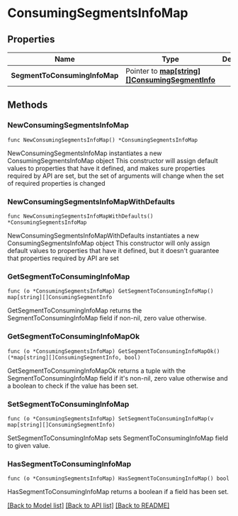 # ConsumingSegmentsInfoMap

## Properties

Name | Type | Description | Notes
------------ | ------------- | ------------- | -------------
**SegmentToConsumingInfoMap** | Pointer to [**map[string][]ConsumingSegmentInfo**](array.md) |  | [optional] 

## Methods

### NewConsumingSegmentsInfoMap

`func NewConsumingSegmentsInfoMap() *ConsumingSegmentsInfoMap`

NewConsumingSegmentsInfoMap instantiates a new ConsumingSegmentsInfoMap object
This constructor will assign default values to properties that have it defined,
and makes sure properties required by API are set, but the set of arguments
will change when the set of required properties is changed

### NewConsumingSegmentsInfoMapWithDefaults

`func NewConsumingSegmentsInfoMapWithDefaults() *ConsumingSegmentsInfoMap`

NewConsumingSegmentsInfoMapWithDefaults instantiates a new ConsumingSegmentsInfoMap object
This constructor will only assign default values to properties that have it defined,
but it doesn't guarantee that properties required by API are set

### GetSegmentToConsumingInfoMap

`func (o *ConsumingSegmentsInfoMap) GetSegmentToConsumingInfoMap() map[string][]ConsumingSegmentInfo`

GetSegmentToConsumingInfoMap returns the SegmentToConsumingInfoMap field if non-nil, zero value otherwise.

### GetSegmentToConsumingInfoMapOk

`func (o *ConsumingSegmentsInfoMap) GetSegmentToConsumingInfoMapOk() (*map[string][]ConsumingSegmentInfo, bool)`

GetSegmentToConsumingInfoMapOk returns a tuple with the SegmentToConsumingInfoMap field if it's non-nil, zero value otherwise
and a boolean to check if the value has been set.

### SetSegmentToConsumingInfoMap

`func (o *ConsumingSegmentsInfoMap) SetSegmentToConsumingInfoMap(v map[string][]ConsumingSegmentInfo)`

SetSegmentToConsumingInfoMap sets SegmentToConsumingInfoMap field to given value.

### HasSegmentToConsumingInfoMap

`func (o *ConsumingSegmentsInfoMap) HasSegmentToConsumingInfoMap() bool`

HasSegmentToConsumingInfoMap returns a boolean if a field has been set.


[[Back to Model list]](../README.md#documentation-for-models) [[Back to API list]](../README.md#documentation-for-api-endpoints) [[Back to README]](../README.md)


